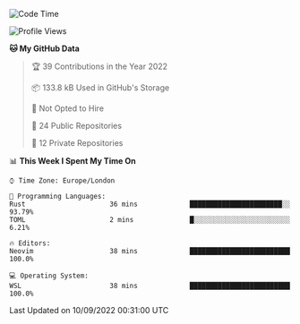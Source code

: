 <!--START_SECTION:waka-->
![Code Time](http://img.shields.io/badge/Code%20Time-225%20hrs%202%20mins-blue)

![Profile Views](http://img.shields.io/badge/Profile%20Views-0-blue)

**🐱 My GitHub Data** 

> 🏆 39 Contributions in the Year 2022
 > 
> 📦 133.8 kB Used in GitHub's Storage 
 > 
> 🚫 Not Opted to Hire
 > 
> 📜 24 Public Repositories 
 > 
> 🔑 12 Private Repositories  
 > 
📊 **This Week I Spent My Time On** 

```text
⌚︎ Time Zone: Europe/London

💬 Programming Languages: 
Rust                     36 mins             ███████████████████████░░   93.79% 
TOML                     2 mins              █░░░░░░░░░░░░░░░░░░░░░░░░   6.21%

🔥 Editors: 
Neovim                   38 mins             █████████████████████████   100.0%

💻 Operating System: 
WSL                      38 mins             █████████████████████████   100.0%

```


 Last Updated on 10/09/2022 00:31:00 UTC
<!--END_SECTION:waka-->